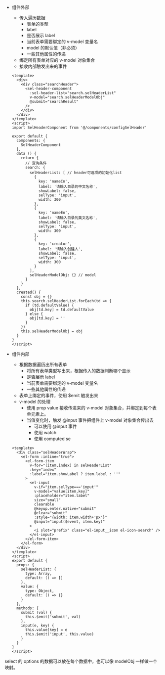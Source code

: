 * 组件外部

  * 传入遍历数据
    * 表单的类型
    * label 
    * 是否展示 label
    * 当前表单需要绑定的 v-model 变量名
    * model 的默认值（非必须）
    * 一些其他属性的传递
  * 绑定所有表单对应的 v-model 对象集合
  * 接收内部触发出来的事件

  ```vue
  <template>
    <div>
      <div class="searchHeader">
        <sel-header-component
          :sel-header-list="search.selHeaderList"
          v-model="search.selHeaderModelObj"
          @submit="searchResult"
        />
      </div>
    </div>
  </template>
  <script>
  import SelHeaderComponent from '@/components/configSelHeader'
  
  export default {
    components: {
      SelHeaderComponent
    },
    data () {
      return {
        // 查询条件
        search: {
          selHeaderList: [ // header可选项的初始化list
            {
              key: 'nameCn',
              label: '请输入目录的中文名称',
              showLabel: false,
              selType: 'input',
              width: 300
            },
            {
              key: 'nameEn',
              label: '请输入目录的英文名称',
              showLabel: false,
              selType: 'input',
              width: 300
            },
            {
              key: 'creator',
              label: '请输入创建人',
              showLabel: false,
              selType: 'input',
              width: 300
            }
          ],
          selHeaderModelObj: {} // model
        }
      }
    },
    created() {
      const obj = {}
      this.search.selHeaderList.forEach(td => {
        if (td.defaultValue) {
          obj[td.key] = td.defaultValue
        } else {
          obj[td.key] = ''
        }
      })
      this.selHeaderModelObj = obj
    }
  }
  </script>
  ```

* 组件内部

  * 根据数据遍历出所有表单
    * 将所有表单类型写出来，根据传入的数据判断哪个显示
    * 是否展示 label
    * 当前表单需要绑定的 v-model 变量名
    * 一些其他属性的传递
  * 表单上绑定的事件，使用 $emit 触发出来
  * v-model 的处理
    * 使用 prop value 接收传进来的 v-model 对象集合，并绑定到每个表单元素上。
    * 当值变化时，触发 @input 事件把组件上 v-model 对象集合传出去
      * 可以使用 @input 事件
      * 使用 watch
      * 使用 computed se

  ```vue
  <template>
    <div class="selHeaderWrap">
      <el-form :inline="true">
        <el-form-item
          v-for="(item,index) in selHeaderList"
          :key="index"
          :label="item.showLabel ? item.label : ''"
        >
          <el-input
            v-if="item.selType==='input'"
            v-model="value[item.key]"
            :placeholder="item.label"
            size="small"
            clearable
            @keyup.enter.native="submit"
            @clear="submit"
            :style="{width: item.width+'px'}"
            @input="input($event, item.key)"
          >
            <i slot="prefix" class="el-input__icon el-icon-search" />
          </el-input>
        </el-form-item>
      </el-form>
    </div>
  </template>
  <script>
  export default {
    props: {
      selHeaderList: {
        type: Array,
        default: () => []
      },
      value: {
        type: Object,
        default: () => {}
      }
    },
    methods: {
      submit (val) {
        this.$emit('submit', val)
      },
      input(e, key) {
        this.value[key] = e
        this.$emit('input', this.value)
      }
    }
  }
  </script>
  ```

select 的 options 的数据可以放在每个数据中，也可以像 modelObj 一样做一个映射。